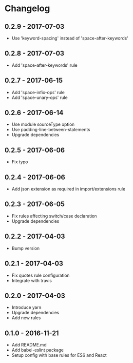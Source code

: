 # Changelog

## 0.2.9 - 2017-07-03
- Use 'keyword-spacing' instead of 'space-after-keywords'

## 0.2.8 - 2017-07-03
- Add 'space-after-keywords' rule

## 0.2.7 - 2017-06-15
- Add 'space-infix-ops' rule
- Add 'space-unary-ops' rule

## 0.2.6 - 2017-06-14
- Use module sourceType option
- Use padding-line-between-statements
- Upgrade dependencies

## 0.2.5 - 2017-06-06
- Fix typo

## 0.2.4 - 2017-06-06
- Add json extension as required in import/extensions rule

## 0.2.3 - 2017-06-05
- Fix rules affecting switch/case declaration
- Upgrade dependencies

## 0.2.2 - 2017-04-03
- Bump version

## 0.2.1 - 2017-04-03
- Fix quotes rule configuration
- Integrate with travis

## 0.2.0 - 2017-04-03
- Introduce yarn
- Upgrade dependencies
- Add new rules

## 0.1.0 - 2016-11-21
- Add README.md
- Add babel-eslint package
- Setup config with base rules for ES6 and React
